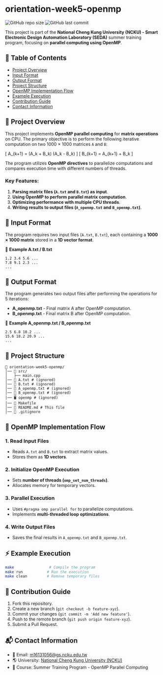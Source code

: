 # orientation-week5-openmp

![GitHub repo size](https://img.shields.io/github/repo-size/ysnanako/orientation-week5-openmp)
![GitHub last commit](https://img.shields.io/github/last-commit/ysnanako/orientation-week5-openmp)

This project is part of the **National Cheng Kung University (NCKU) - Smart Electronic Design Automation Laboratory (SEDA)** summer training program, focusing on **parallel computing using OpenMP**.

## 📖 Table of Contents

- [Project Overview](#project-overview)
- [Input Format](#input-format)
- [Output Format](#output-format)
- [Project Structure](#project-structure)
- [OpenMP Implementation Flow](#openmp-implementation-flow)
- [Example Execution](#example-execution)
- [Contribution Guide](#contribution-guide)
- [Contact Information](#contact-information)

## 📝 Project Overview

This project implements **OpenMP parallel computing** for **matrix operations** on CPU. The primary objective is to perform the following iterative computation on two 1000 × 1000 matrices `A` and `B`:

\[ A_{k+1} = (A_k + B_k) (A_k - B_k) \]
\[ B_{k+1} = A_{k+1} + B_k \]

The program utilizes **OpenMP directives** to parallelize computations and compares execution time with different numbers of threads.

### **Key Features:**
1. **Parsing matrix files (`A.txt` and `B.txt`) as input**.
2. **Using OpenMP to perform parallel matrix computation**.
3. **Optimizing performance with multiple CPU threads**.
4. **Writing results to output files (`A_openmp.txt` and `B_openmp.txt`)**.

## 📄 Input Format

The program requires two input files (`A.txt`, `B.txt`), each containing a **1000 × 1000 matrix** stored in a **1D vector format**.

📄 **Example A.txt / B.txt**
```
1.2 3.4 5.6 ...
7.8 9.1 2.3 ...
...
```

## 📄 Output Format

The program generates two output files after performing the operations for 5 iterations:
- **A_openmp.txt** - Final matrix A after OpenMP computation.
- **B_openmp.txt** - Final matrix B after OpenMP computation.

📄 **Example A_openmp.txt / B_openmp.txt**
```
2.5 6.8 10.2 ...
15.6 18.2 20.9 ...
...
```

## 🧰 Project Structure

```
📂 orientation-week5-openmp/
│── 📂 src/
│   ├── main.cpp  
│── 📄 A.txt # (ignored)  
│── 📄 B.txt # (ignored)  
│── 📄 A_openmp.txt # (ignored)  
│── 📄 B_openmp.txt # (ignored)
│── 🖥️ openmp # (ignored)  
│── 🔧 Makefile  
│── 📜 README.md # This file
│── 📜 .gitignore  
```

## 🔹 **OpenMP Implementation Flow**

### **1. Read Input Files**
- Reads `A.txt` and `B.txt` to extract matrix values.
- Stores them as **1D vectors**.

### **2. Initialize OpenMP Execution**
- Sets **number of threads (`omp_set_num_threads`)**.
- Allocates memory for temporary vectors.

### **3. Parallel Execution**
- Uses `#pragma omp parallel for` to parallelize computations.
- Implements **multi-threaded loop optimizations**.

### **4. Write Output Files**
- Saves the final results in `A_openmp.txt` and `B_openmp.txt`.

## ⚡ **Example Execution**

```bash
make                # Compile the program
make run           # Run the execution
make clean         # Remove temporary files
```

## 🤝 Contribution Guide

1. Fork this repository.
2. Create a new branch (`git checkout -b feature-xyz`).
3. Commit your changes (`git commit -m 'Add new feature'`).
4. Push to the remote branch (`git push origin feature-xyz`).
5. Submit a Pull Request.

## 📬 Contact Information

- 📧 Email: [m16131056@gs.ncku.edu.tw](mailto:m16131056@gs.ncku.edu.tw)
- 🌎 University: [National Cheng Kung University (NCKU)](https://www.ncku.edu.tw)
- 📖 Course: Summer Training Program - OpenMP Parallel Computing
